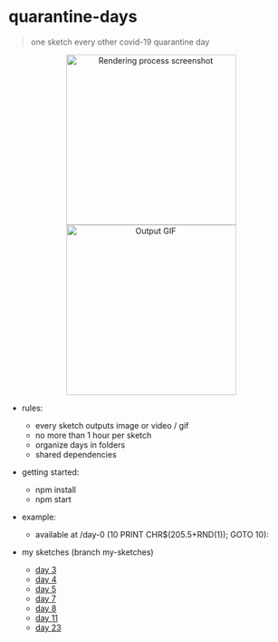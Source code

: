 # quarantine-days
> one sketch every other covid-19 quarantine day
<p align="center">
  <img src="https://github.com/roquef/quarantine-days/blob/master/day-0/screenshot.PNG?raw=true" height="300" alt="Rendering process screenshot"/> <img src="https://github.com/roquef/quarantine-days/blob/master/day-0/Day%2000%202020-02-19%2013_01_17.gif?raw=true" height="300" alt="Output GIF"/>
</p>

- rules:
  - every sketch outputs image or video / gif
  - no more than 1 hour per sketch
  - organize days in folders
  - shared dependencies

- getting started:
  - npm install
  - npm start

- example:
  - available at /day-0 (10 PRINT CHR$(205.5+RND(1)); GOTO 10):
 
- my sketches (branch my-sketches)
  - [day 3](https://roquef.github.io/qdays/day-3/)
  - [day 4](https://roquef.github.io/qdays/day-4/)
  - [day 5](https://roquef.github.io/qdays/day-5/)
  - [day 7](https://roquef.github.io/qdays/day-7/)
  - [day 8](https://roquef.github.io/qdays/day-8/)
  - [day 11](https://roquef.github.io/qdays/day-11/)
  - [day 23](https://roquef.github.io/qdays/day-23/)
